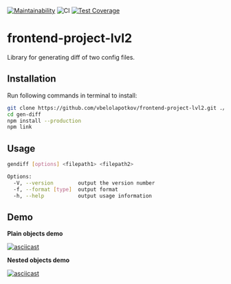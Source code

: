 [![Maintainability](https://api.codeclimate.com/v1/badges/491d76bd293505526ae2/maintainability)](https://codeclimate.com/github/vbelolapotkov/frontend-project-lvl2/maintainability)
![CI](https://github.com/vbelolapotkov/frontend-project-lvl2/workflows/CI/badge.svg)
[![Test Coverage](https://api.codeclimate.com/v1/badges/491d76bd293505526ae2/test_coverage)](https://codeclimate.com/github/vbelolapotkov/frontend-project-lvl2/test_coverage)

# frontend-project-lvl2

Library for generating diff of two config files.

## Installation

Run following commands in terminal to install:

```bash
git clone https://github.com/vbelolapotkov/frontend-project-lvl2.git ./gen-diff
cd gen-diff
npm install --production
npm link
```

## Usage

```bash
gendiff [options] <filepath1> <filepath2>

Options:
  -V, --version        output the version number
  -f, --format [type]  output format
  -h, --help           output usage information
```

## Demo

**Plain objects demo**

[![asciicast](https://asciinema.org/a/HrXcyKLWdejNAxveCvqoATbug.svg)](https://asciinema.org/a/HrXcyKLWdejNAxveCvqoATbug)

**Nested objects demo**

[![asciicast](https://asciinema.org/a/cCITHb4VqEpUjgomK3A3Q8iM5.svg)](https://asciinema.org/a/cCITHb4VqEpUjgomK3A3Q8iM5)